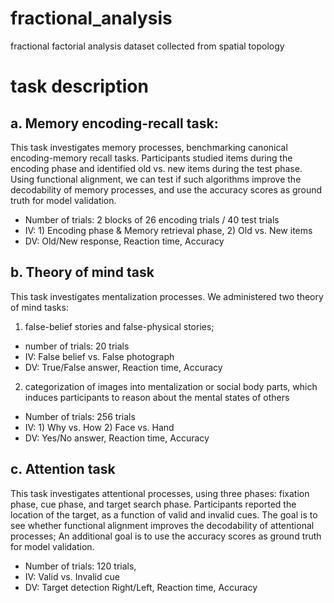 # fractional_analysis

fractional factorial analysis
dataset collected from spatial topology

# task description

## a. Memory encoding-recall task:

This task investigates memory processes, benchmarking canonical encoding-memory recall tasks. Participants studied items during the encoding phase and identified old vs. new items during the test phase. Using functional alignment, we can test if such algorithms improve the decodability of memory processes, and use the accuracy scores as ground truth for model validation.
* Number of trials: 2 blocks of 26 encoding trials / 40 test trials
* IV: 1) Encoding phase & Memory retrieval phase, 2) Old vs. New items
* DV: Old/New response, Reaction time, Accuracy

## b. Theory of mind task

This task investigates mentalization processes. We administered two theory of mind tasks: 
1) false-belief stories and false-physical stories; 

* number of trials: 20 trials
* IV: False belief vs. False photograph
* DV: True/False answer, Reaction time, Accuracy

2) categorization of images into mentalization or social body parts, which induces participants to reason about the mental states of others

* Number of trials: 256 trials 
* IV: 1) Why vs. How 2) Face vs. Hand
* DV: Yes/No answer, Reaction time, Accuracy


## c. Attention task

This task investigates attentional processes, using three phases: fixation phase, cue phase, and target search phase. Participants reported the location of the target, as a function of valid and invalid cues. The goal is to see whether functional alignment improves the decodability of attentional processes; An additional goal is to use the accuracy scores as ground truth for model validation.

* Number of trials: 120 trials, 
* IV: Valid vs. Invalid cue
* DV: Target detection Right/Left, Reaction time, Accuracy
